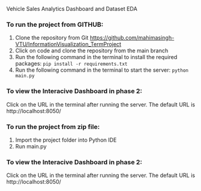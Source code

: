 Vehicle Sales Analytics Dashboard and Dataset EDA

### To run the project from GITHUB:

1. Clone the repository from Git https://github.com/mahimasingh-VTU/InformationVisualization_TermProject
2. Click on code and clone the repository from the main branch
3. Run the following command in the terminal to install the required packages:
```pip install -r requirements.txt```
4. Run the following command in the terminal to start the server:
```python main.py```

### To view the Interacive Dashboard in phase 2:
Click on the URL in the terminal after running the server. The default URL is http://localhost:8050/

### To run the project from zip file:

1. Import the project folder into Python IDE
2. Run main.py

### To view the Interacive Dashboard in phase 2:
Click on the URL in the terminal after running the server. The default URL is http://localhost:8050/